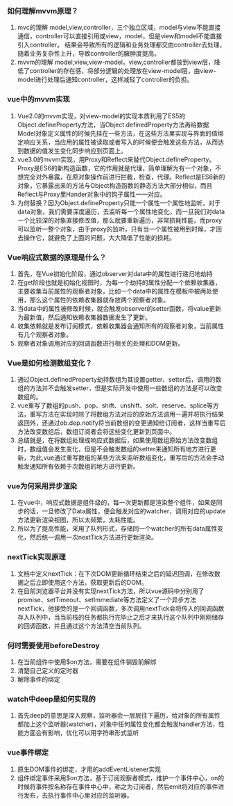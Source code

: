 ### 如何理解mvvm原理？
1. mvc的理解 model,view,controller，三个独立区域，model与view不能直接通信，controller可以直接引用或view，model，但是view和model不能直接引入controller。
结果会导致所有的逻辑和业务处理都交由controller去处理，随着业务复杂性上升，导致controller的臃肿度提高。
2. mvvm的理解 model,view,view-model，view,controller都放到view层，降低了controller的存在感，将部分逻辑的处理放在view-model层，由view-model进行处理后通知controller，这样减轻了controller的负担。
### vue中的mvvm实现
1. Vue2.0的mvvm实现，对view-model的实现本质利用了ES5的Object.defineProperty方法，当Object.definedProperty方法再给数据Model对象定义属性的时候先挂在一些方法，在这些方法里实现与界面的值绑定响应关系，当应用的属性被读取或者写入的时候便会触发这些方法，从而达到数据的值发生变化同步响应到页面上。
2. vue3.0的mvvm实现，用Proxy和Reflect来替代Object.defineProperty。Proxy是ES6的新构造函数，它的作用就是代理，简单理解为有一个对象，不想完全对外暴露，在原对象操作前进行拦截，检查，代理。Reflect是ES6新的对象，它暴露出来的方法与Object构造函数的静态方法大部分相似，而且Reflect与Proxy里Hander对象中的钩子属性一一对应。
3. 为何替换？因为Object.defineProperty只能一个属性一个属性地监听，对于data对象，我们需要深度遍历，去监听每一个属性地变化，而一旦我们对data一个比较深的对象直接修改值，那么就要重新遍历，非常损耗性能，而proxy可以监听一整个对象，由于proxy的监听，只有当一个属性被用到时候，才回去操作它，就避免了上面的问题，大大降低了性能的损耗。
### Vue响应式数据的原理是什么？
1. 首先，在Vue初始化阶段，通过observer对data中的属性进行递归地劫持
2. 在get阶段也就是初始化视图时，为每一个劫持的属性分配一个依赖收集器，主要收集当前属性的观察者对象，比如一个data中的属性在模板中被两处使用，那么这个属性的依赖收集器就存放两个观察者对象。
3. 当data中的属性被修改时候，就会触发observer的setter函数，将value更新为最新值，然后通知依赖收集器数据发生了更新。
4. 收集依赖就是发布订阅模式，依赖收集器会通知所有的观察者对象，当前属性有几个观察者对象。
5. 观察者对象调用对应的回调函数进行相关的处理和DOM更新。
### Vue是如何检测数组变化？
1. 通过Object.definedProperty劫持数组为其设置getter、setter后，调用的数组的方法并不会触发setter，但是实际开发中使用一些数组的方法是可以改变数组的。
2. vue重写了数组的push、pop、shift、unshift、solt、reserve、splice等方法，重写方法在实现时除了将数组方法对应的原始方法调用一遍并将执行结果返回外，还通过ob.dep.notify将当前数组的变更通知给订阅者，这样当重写后方法改变数组后，数组订阅者会将这些变化更新到页面中。
3. 总结就是，在将数组处理成响应式数据后，如果使用数组原始方法改变数组时，数组值会发生变化，但是不会触发数组的setter来通知所有地方进行更新，为此,vue通过重写数组的某些方法来监听数组变化，重写后的方法会手动触发通知所有依赖于次数组的地方进行更新。
### vue为何采用异步渲染
1. 在vue中，响应式数据是组件级的，每一次更新都是渲染整个组件，如果是同步的话，一旦修改了Data属性，便会触发对应的watcher，调用对应的update方法更新渲染视图，所以太频繁，太耗性能。
2. 所以为了提高性能，采用了队列形式，存储同一个watcher的所有data属性变化，然后统一调用一次nextTick方法进行更新渲染。
### nextTick实现原理
1. 文档中定义nextTick：在下次DOM更新循环结束之后的延迟回调，在修改数据之后立即使用这个方法，获取更新后的DOM。
2. 在目前浏览器平台并没有实现nextTick方法，所以vue源码中分别用了promise、setTimeout、setImmediate等方法定义了一个异步方法nextTick，他接受的是一个回调函数，多次调用nextTick会将传入的回调函数存入队列中，当当前栈的任务都执行完毕止之后才来执行这个队列中刚刚储存的回调函数，并且通过这个方法清空当前队列。
### 何时需要使用beforeDestroy
1. 在当前组件中使用$on方法，需要在组件销毁前解绑
2. 清楚自己定义的定时器
3. 解除事件的绑定
### watch中deep是如何实现的
1. 首先deep的意思是深入观察，监听器会一层层往下遍历，给对象的所有属性都加上这个监听器(watcher)，对象中任何属性变化都会触发handler方法，性能方面会有影响，优化可以用字符串形式监听
### vue事件绑定
1. 原生DOM事件的绑定，才用的addEventListener实现
2. 组件绑定事件采用$on方法，基于订阅观察者模式，维护一个事件中心，on的时候将事件按名称存在事件中心中，称之为订阅者，然后emit将对应的事件进行发布，去执行事件中心里对应的监听器。